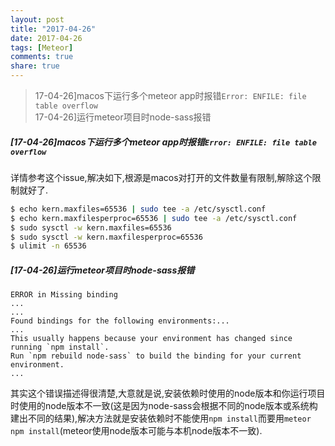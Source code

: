 ```yaml
---
layout: post
title: "2017-04-26"
date: 2017-04-26
tags: [Meteor]
comments: true
share: true
---
```


> 17-04-26]macos下运行多个meteor app时报错`Error: ENFILE: file table overflow` <br>
> 17-04-26]运行meteor项目时node-sass报错 <br>

##### [17-04-26]macos下运行多个meteor app时报错`Error: ENFILE: file table overflow`

详情参考这个issue,解决如下,根源是macos对打开的文件数量有限制,解除这个限制就好了.

```bash
$ echo kern.maxfiles=65536 | sudo tee -a /etc/sysctl.conf
$ echo kern.maxfilesperproc=65536 | sudo tee -a /etc/sysctl.conf
$ sudo sysctl -w kern.maxfiles=65536
$ sudo sysctl -w kern.maxfilesperproc=65536
$ ulimit -n 65536
```

##### [17-04-26]运行meteor项目时node-sass报错

```shell
ERROR in Missing binding 
...
...
Found bindings for the following environments:...
...
This usually happens because your environment has changed since running `npm install`.
Run `npm rebuild node-sass` to build the binding for your current environment.
...
```

其实这个错误描述得很清楚,大意就是说,安装依赖时使用的node版本和你运行项目时使用的node版本不一致(这是因为node-sass会根据不同的node版本或系统构建出不同的结果),解决方法就是安装依赖时不能使用`npm install`而要用`meteor npm install`(meteor使用node版本可能与本机node版本不一致).
